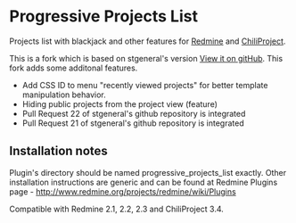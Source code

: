 Progressive Projects List
=========================

Projects list with blackjack and other features for [Redmine](http://www.redmine.org/) and [ChiliProject](https://www.chiliproject.org/).


This is a fork which is based on stgeneral's version [View it on gitHub](https://github.com/stgeneral/redmine-progressive-projects-list). This fork adds some additonal features.

* Add CSS ID to menu "recently viewed projects" for better template manipulation behavior.
* Hiding public projects from the project view (feature)
* Pull Request 22 of stgeneral's github repository is integrated
* Pull Request 21 of stgeneral's github repository is integrated


<!--
![Progressive Projects List Screenshot](http://stgeneral.github.io/redmine-progressive-projects-list/images/screenshots/v020/progressive-projects-list-v020-progress.png)

More details and screenshots - http://stgeneral.github.io/redmine-progressive-projects-list.
-->

Installation notes
------------------

Plugin's directory should be named progressive_projects_list exactly.
Other installation instructions are generic and can be found at Redmine Plugins page - http://www.redmine.org/projects/redmine/wiki/Plugins

Compatible with Redmine 2.1, 2.2, 2.3 and ChiliProject 3.4.
